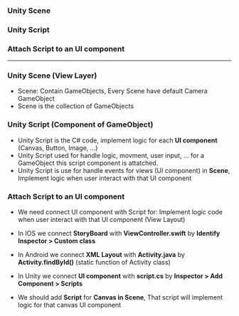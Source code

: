 ### Unity Scene
### Unity Script
### Attach Script to an UI component 

--------------------------------------------------------

### Unity Scene (View Layer)

* Scene: Contain GameObjects, Every Scene have default Camera GameObject
* Scene is the collection of GameObjects
  
### Unity Script (Component of GameObject)

* Unity Script is the C# code, implement logic for each **UI component** (Canvas, Button, Image, ...)
* Unity Script used for handle logic, movment, user input, ... for a GameObject this script component is attatched.
* Unity Script is use for handle events for views (UI component) in **Scene**, Implement logic when user interact with that UI component

### Attach Script to an UI component 

* We need connect UI component with Script for: Implement logic code when user interact with that UI component (View Layout)

* In IOS we connect **StoryBoard** with **ViewController.swift** by **Identify Inspector > Custom class**
* In Android we connect **XML Layout** with **Activity.java** by **Activity.findById()** (static function of Activity class)
* In Unity we connect **UI component** with **script.cs** by **Inspector > Add Component > Scripts**

* We should add **Script** for **Canvas in Scene**, That script will implement logic for that canvas UI component


